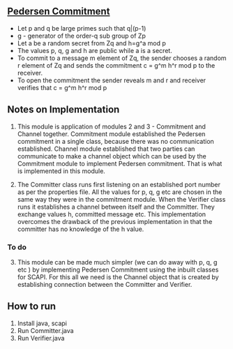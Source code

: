 ## [Pedersen Commitment](http://crypto.stackexchange.com/questions/9704/why-is-the-pedersen-commitment-computationally-binding)

* Let p and q be large primes such that q|(p-1)
* g - generator of the order-q sub group of Zp
* Let a be a random secret from Zq and h=g^a mod p
* The values p, q, g and h are public while a is a secret. 
* To commit to a message m element of Zq, the sender chooses a random r element of Zq and sends the commitment c = g^m h^r mod p to the receiver.
* To open the commitment the sender reveals m and r and receiver verifies that c = g^m h^r mod p

## Notes on Implementation

1. This module is application of modules 2 and 3 - Commitment and Channel together. Commitment module established the Pedersen commitment in a single class, because there was no communication established. Channel module established that two parties can communicate to make a channel object which can be used by the Commitment module to implement Pedersen commitment. That is what is implemented in this module.

2. The Committer class runs first listening on an established port number as per the properties file. All the values for p, q, g etc are chosen in the same way they were in the commitment module. When the Verifier class runs it establishes a channel between itself and the Committer. They exchange values h, committed message etc. This implementation overcomes the drawback of the previous implementation in that the committer has no knowledge of the h value. 

### To do

3. This module can be made much simpler (we can do away with p, q, g etc ) by implementing Pedersen Commitment using the inbuilt classes for SCAPI. For this all we need is the Channel object that is created by establishing connection between the Committer and Verifier. 

## How to run

1. Install java, scapi
2. Run Committer.java
3. Run Verifier.java
